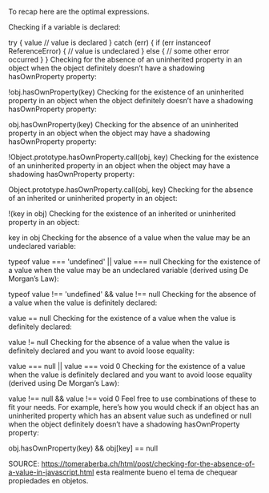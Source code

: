 To recap here are the optimal expressions.

Checking if a variable is declared:

try {
  value
  // value is declared
} catch (err) {
  if (err instanceof ReferenceError) {
    // value is undeclared
  } else {
    // some other error occurred
  }
}
Checking for the absence of an uninherited property in an object when the object definitely doesn’t have a shadowing hasOwnProperty property:

!obj.hasOwnProperty(key)
Checking for the existence of an uninherited property in an object when the object definitely doesn’t have a shadowing hasOwnProperty property:

obj.hasOwnProperty(key)
Checking for the absence of an uninherited property in an object when the object may have a shadowing hasOwnProperty property:

!Object.prototype.hasOwnProperty.call(obj, key)
Checking for the existence of an uninherited property in an object when the object may have a shadowing hasOwnProperty property:

Object.prototype.hasOwnProperty.call(obj, key)
Checking for the absence of an inherited or uninherited property in an object:

!(key in obj)
Checking for the existence of an inherited or uninherited property in an object:

key in obj
Checking for the absence of a value when the value may be an undeclared variable:

typeof value === 'undefined' || value === null
Checking for the existence of a value when the value may be an undeclared variable (derived using De Morgan’s Law):

typeof value !== 'undefined' && value !== null
Checking for the absence of a value when the value is definitely declared:

value == null
Checking for the existence of a value when the value is definitely declared:

value != null
Checking for the absence of a value when the value is definitely declared and you want to avoid loose equality:

value === null || value === void 0
Checking for the existence of a value when the value is definitely declared and you want to avoid loose equality (derived using De Morgan’s Law):

value !== null && value !== void 0
Feel free to use combinations of these to fit your needs. For example, here’s how you would check if an object has an uninherited property which has an absent value such as undefined or null when the object definitely doesn’t have a shadowing hasOwnProperty property:

obj.hasOwnProperty(key) && obj[key] == null


SOURCE: https://tomeraberba.ch/html/post/checking-for-the-absence-of-a-value-in-javascript.html esta realmente bueno el tema de chequear propiedades en objetos.
